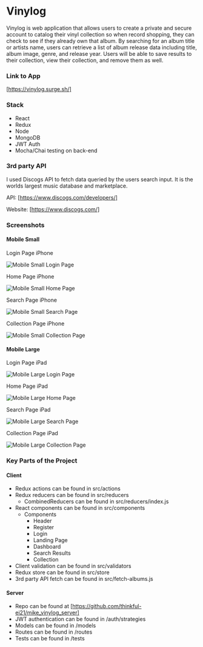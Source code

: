 # Vinylog

Vinylog is web application that allows users to create a private and secure account to catalog their vinyl collection so when record shopping, they can check to see if they already own that album. By searching for an album title or artists name, users can retrieve a list of album release data including title, album image, genre, and release year. Users will be able to save results to their collection, view their collection, and remove them as well. 

### Link to App 
[https://vinylog.surge.sh/]

### Stack
-	React
-	Redux
-	Node
-	MongoDB
-	JWT Auth
-	Mocha/Chai testing on back-end

### 3rd party API
I used Discogs API to fetch data queried by the users search input. It is the worlds largest music database and marketplace.

API: [https://www.discogs.com/developers/]

Website: [https://www.discogs.com/]

### Screenshots

#### Mobile Small

Login Page iPhone

![Mobile Small Login Page](https://github.com/thinkful-ei21/mike_vinylog_client/blob/master/src/assets/images/mobile-login_s.png?raw=true "Mobile Small  Login Page")

Home Page iPhone

![Mobile Small Home Page](https://github.com/thinkful-ei21/mike_vinylog_client/blob/master/src/assets/images/mobile-home_s.png?raw=true "Mobile Small  Home Page")

Search Page iPhone

![Mobile Small Search Page](https://github.com/thinkful-ei21/mike_vinylog_client/blob/master/src/assets/images/mobile-search_s.png?raw=true "Mobile Small  Search Page")

Collection Page iPhone

![Mobile Small Collection Page](https://github.com/thinkful-ei21/mike_vinylog_client/blob/master/src/assets/images/mobile-collection_s.png?raw=true "Mobile Small  Collection Page")

#### Mobile Large

Login Page iPad

![Mobile Large Login Page](https://github.com/thinkful-ei21/mike_vinylog_client/blob/master/src/assets/images/mobile-m-login.png?raw=true "Mobile Large Login Page")

Home Page iPad

![Mobile Large Home Page](https://github.com/thinkful-ei21/mike_vinylog_client/blob/master/src/assets/images/mobile-m-home.png?raw=true "Mobile Large Home Page")

Search Page iPad

![Mobile Large Search Page](https://github.com/thinkful-ei21/mike_vinylog_client/blob/master/src/assets/images/mobile-m-search.png?raw=true "Mobile Large Search Page")

Collection Page iPad

![Mobile Large Collection Page](https://github.com/thinkful-ei21/mike_vinylog_client/blob/master/src/assets/images/mobile-m-collection.png?raw=true "Mobile Large Collection Page")

### Key Parts of the Project

#### Client

- Redux actions can be found in src/actions
- Redux reducers can be found in src/reducers
  - CombinedReducers can be found in src/reducers/index.js
- React components can be found in src/components
  - Components
    - Header
    - Register
    - Login
    - Landing Page
    - Dashboard
    - Search Results
    - Collection
- Client validation can be found in src/validators
- Redux store can be found in src/store
- 3rd party API fetch can be found in src/fetch-albums.js

#### Server

- Repo can be found at [https://github.com/thinkful-ei21/mike_vinylog_server]
- JWT authentication can be found in /auth/strategies
- Models can be found in /models
- Routes can be found in /routes
- Tests can be found in /tests
